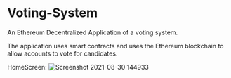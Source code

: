 # Voting-System

An Ethereum Decentralized Application of a voting system. 

The application uses smart contracts and uses the Ethereum blockchain to allow accounts to vote for candidates.

HomeScreen:
![Screenshot 2021-08-30 144933](https://user-images.githubusercontent.com/60553787/131410146-90990295-6619-48fe-935e-d5e4f2df633b.png)


